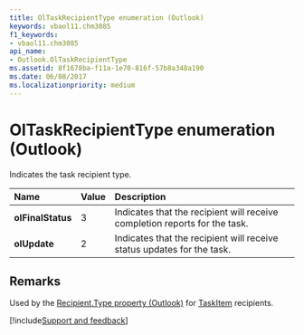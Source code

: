 ```yaml
---
title: OlTaskRecipientType enumeration (Outlook)
keywords: vbaol11.chm3085
f1_keywords:
- vbaol11.chm3085
api_name:
- Outlook.OlTaskRecipientType
ms.assetid: 8f1678ba-f11a-1e70-816f-57b8a348a190
ms.date: 06/08/2017
ms.localizationpriority: medium
---
```



# OlTaskRecipientType enumeration (Outlook)

Indicates the task recipient type.


|Name|Value|Description|
|:-----|:-----|:-----|
| **olFinalStatus**|3|Indicates that the recipient will receive completion reports for the task.|
| **olUpdate**|2|Indicates that the recipient will receive status updates for the task.|

## Remarks

Used by the [Recipient.Type property (Outlook)](Outlook.Recipient.Type.md) for [TaskItem](Outlook.TaskItem.md) recipients.

[!include[Support and feedback](~/includes/feedback-boilerplate.md)]